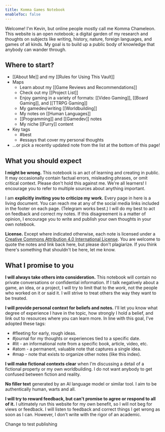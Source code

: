 ```yaml
---
title: Komma Games Notebook
enableToc: false
---
```


Welcome! I'm Kevin, but online people mostly call me Komma Chameleon. This website is an open notebook; a digital garden of my research and thoughts on subjects like writing, history, nature, foreign languages, and games of all kinds. My goal is to build up a public body of knowledge that anybody can wander through.

## Where to start?

- [[About Me]] and my [[Rules for Using This Vault]]
- Maps
	- Learn about my [[Game Reviews and Recommendations]]
	- Check out my [[Project List]]
	- Enjoy gaming in a variety of formats: [[Video Gaming]], [[Board Gaming]], and [[TTRPG Gaming]]
	- My gamedev/writing [[Worldbuilding]]
	- My notes on [[Human Languages]]
	- [[Programming]] and [[Gamedev]] notes
	- My niche [[Furry]] content
- Key tags
	- \#best
	- \#essays that cover my personal thoughts
- ...or pick a recently updated note from the list at the bottom of this page!

## What you should expect

**I might be wrong.** This notebook is an act of learning and creating in public. It may occasionally contain factual errors, misleading phrases, or omit critical context. Please don't hold this against me. We're all learners! I encourage you to refer to multiple sources about anything important.

I am **explicitly inviting you to criticize my work.** Every page in here is a living document. You can reach me at any of the social media links included in the footer on each page. (Telegram works best.) I will do my best to act on feedback and correct my notes. If this disagreement is a matter of opinion, I encourage you to write and publish your own thoughts in your own notebook.

**License.** Except where indicated otherwise, each note is licensed under a [Creative Commons Attribution 4.0 International License](https://creativecommons.org/licenses/by/4.0/). You are welcome to quote the notes and link back here, but please don't plagiarize. If you think there's something that shouldn't be here, let me know.

## What I promise to you

**I will always take others into consideration.** This notebook will contain no private conversations or confidential information. If I talk negatively about a game, an idea, or a project, I will try to limit that to the *work*, not the people who worked on it or said it. I will strive to treat others the way they want to be treated.

**I will provide personal context for beliefs and notes.** I'll let you know what degree of experience I have in the topic, how strongly I hold a belief, and link out to resources where you can learn more. In line with this goal, I've adopted these tags:

- \#fleeting for early, rough ideas.
- \#journal for my thoughts or experiences tied to a specific date.
- \#lit - an informational note from a specific book, article, video, etc.
- \#atom - a permanent, valuable note that captures a single idea.
- \#map - note that exists to organize other notes (like this index).

**I will make fictional contexts clear** when I'm discussing a detail of a fictional property or my own worldbuilding. I do not want anybody to get confused between fiction and reality.

**No filler text** generated by an AI language model or similar tool. I aim to be authentically human, warts and all.

**I will try to reward feedback, but can't promise to agree or respond to all of it.** I ultimately run this website for my own benefit, so I will not beg for views or feedback. I will listen to feedback and correct things I get wrong as soon as I can. However, I don't write with the rigor of an academic.

Change to test publishing